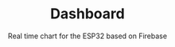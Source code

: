 ---
title: Dashboard
subtitle: Real time chart for the ESP32 based on Firebase
layout: "dashboard"
---